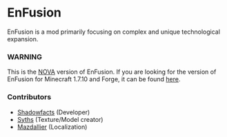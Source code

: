 # EnFusion
EnFusion is a mod primarily focusing on complex and unique technological expansion.

### WARNING
This is the [NOVA](http://novaapi.net) version of EnFusion. If you are looking for the version of EnFusion for Minecraft 1.7.10 and Forge, it can be found [here](https://github.com/shadowfacts/EnFusion/tree/master).

### Contributors
- [Shadowfacts](https://github.com/shadowfacts) (Developer)
- [Syths](https://gitub.com/SythsGod) (Texture/Model creator)
- [Mazdallier](https://github.com/Mazdallier) (Localization)
